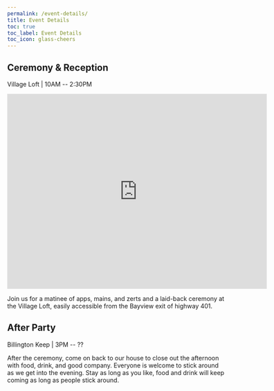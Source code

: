 ```yaml
---
permalink: /event-details/
title: Event Details
toc: true
toc_label: Event Details
toc_icon: glass-cheers
---
```


## Ceremony & Reception

Village Loft | 10AM -- 2:30PM

<iframe src="https://www.google.com/maps/embed?pb=!1m18!1m12!1m3!1d2881.2416619769433!2d-79.3875699851487!3d43.76784215302897!2m3!1f0!2f0!3f0!3m2!1i1024!2i768!4f13.1!3m3!1m2!1s0x882b2d028bc2ef35%3A0x45b75cbbe45febef!2sVillage%20Loft!5e0!3m2!1sen!2sca!4v1642981949285!5m2!1sen!2sca" width="600" height="450" style="border:0;" allowfullscreen="" loading="lazy"></iframe>

Join us for a matinee of apps, mains, and zerts and a laid-back ceremony at the Village Loft, easily accessible from the Bayview exit of highway 401.

## After Party

Billington Keep | 3PM -- ??

After the ceremony, come on back to our house to close out the afternoon with food, drink, and good company. Everyone is welcome to stick around as we get into the evening. Stay as long as you like, food and drink will keep coming as long as people stick around. 

